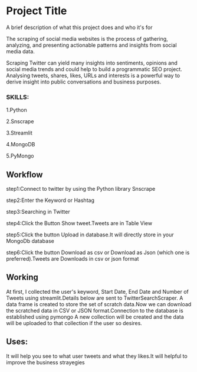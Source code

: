 # Project Title

A brief description of what this project does and who it's for

The scraping of social media websites is the process of gathering, analyzing, and presenting actionable patterns and insights from social media data.

Scraping Twitter can yield many insights into sentiments, opinions and social media trends and could help to build a programmatic SEO project. Analysing tweets, shares, likes, URLs and interests is a powerful way to derive insight into public conversations and business purposes.

### SKILLS:
1.Python

2.Snscrape

3.Streamlit

4.MongoDB

5.PyMongo
## Workflow
step1:Connect to twitter by using the Python library Snscrape

step2:Enter the Keyword or Hashtag

step3:Searching in Twitter

step4:Click the Button Show tweet.Tweets  are in Table View

step5:Click the button Upload in database.It will directly store in your MongoDb database


step6:Click the button Download as csv or Download as 
Json (which one is preferred).Tweets are Downloads in csv or json format


## Working
At first, I collected the user's keyword, Start Date, End Date and Number of Tweets using streamlit.Details below are sent to TwitterSearchScraper. A data frame is created to store the set of scratch data.Now we can download the scratched data in CSV or JSON format.Connection to the database is established using pymongo A new collection will be created and the data will be uploaded to that collection if the user so desires.
## Uses: 
It will help you see to what user tweets and what they likes.It will helpful to improve the business strayegies

